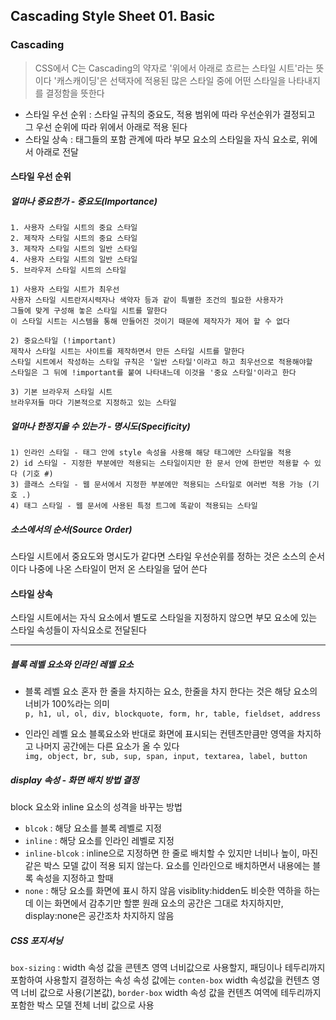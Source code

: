 ## Cascading Style Sheet 01. Basic

### Cascading
>CSS에서 C는 Cascading의 약자로 '위에서 아래로 흐르는 스타일 시트'라는 뜻이다
>'캐스캐이딩'은 선택자에 적용된 많은 스타일 중에 어떤 스타일을 나타내지를 결정함을 뜻한다

 - 스타일 우선 순위 : 스타일 규칙의 중요도, 적용 범위에 따라 우선순위가 결정되고 그 우선 순위에 따라 위에서 아래로 적용 된다
 - 스타일 상속 : 태그들의 포함 관계에 따라 부모 요소의 스타일을 자식 요소로, 위에서 아래로 전달


#### 스타일 우선 순위
##### 얼마나 중요한가 - 중요도(Importance)
```
1. 사용자 스타일 시트의 중요 스타일
2. 제작자 스타일 시트의 중요 스타일
3. 제작자 스타일 시트의 일반 스타일
4. 사용자 스타일 시트의 일반 스타일
5. 브라우저 스타일 시트의 스타일

1) 사용자 스타일 시트가 최우선
사용자 스타일 시트란저시력자나 색약자 등과 같이 특별한 조건의 필요한 사용자가 
그들에 맞게 구성해 놓은 스타일 시트를 말한다
이 스타일 시트는 시스템을 통해 만들어진 것이기 때문에 제작자가 제어 할 수 없다

2) 중요스타일 (!important)
제작사 스타일 시트는 사이트를 제작하면서 만든 스타일 시트를 말한다
스타일 시트에서 작성하는 스타일 규칙은 '일반 스타일'이라고 하고 최우선으로 적용해야할 
스타일은 그 뒤에 !important를 붙여 나타내느데 이것을 '중요 스타일'이라고 한다

3) 기본 브라우저 스타일 시트
브라우저들 마다 기본적으로 지정하고 있는 스타일

```
##### 얼마나 한정지을 수 있는가 - 명시도(Specificity)
```
1) 인라인 스타일 - 태그 안에 style 속성을 사용해 해당 태그에만 스타일을 적용
2) id 스타일 - 지정한 부분에만 적용되는 스타일이지만 한 문서 안에 한번만 적용할 수 있다 (기호 #)
3) 클래스 스타일 - 웹 문서에서 지정한 부분에만 적용되는 스타일로 여러번 적용 가능 (기호 .)
4) 태그 스타일 - 웹 문서에 사용된 특정 트그에 똑같이 적용되는 스타일
```
##### 소스에서의 순서(Source Order)
스타일 시트에서 중요도와 명시도가 같다면 스타일 우선순위를 정하는 것은 소스의 순서이다
나중에 나온 스타일이 먼저 온 스타일을 덮어 쓴다

#### 스타일 상속
스타일 시트에서는 자식 요소에서 별도로 스타일을 지정하지 않으면 부모 요소에 있는 스타일 속성들이
자식요소로 전달된다

_ _ _


##### 블록 레벨 요소와 인라인 레벨 요소

- 블록 레벨 요소
  혼자 한 줄을 차지하는 요소, 한줄을 차지 한다는 것은 해당 요소의 너비가 100%라는 의미<br>
  `p, h1, ul, ol, div, blockquote, form, hr, table, fieldset, address`
  
- 인라인 레벨 요소
  블록요소와 반대로 화면에 표시되는 컨텐츠만큼만 영역을 차지하고 나머지 공간에는 다른 요소가 올 수 있다<br>
  `img, object, br, sub, sup, span, input, textarea, label, button`
  
##### display 속성 - 화면 배치 방법 결정
block 요소와 inline 요소의 성격을 바꾸는 방법

 - `blcok` : 해당 요소를 블록 레벨로 지정
 - `inline` : 해당 요소를 인라인 레벨로 지정
 - `inline-blcok` : inline으로 지정하면 한 줄로 배치할 수 있지만 너비나 높이, 마진 같은 박스 모델 값이 적용 되지 않는다. 요소를 인라인으로 배치하면서 내용에는 블록 속성을 지정하고 할때
 - `none` : 해당 요소를 화면에 표시 하지 않음 visiblity:hidden도 비슷한 역하을 하는데 이는 화면에서 감추기만 할뿐 원래 요소의 공간은 그대로 차지하지만, display:none은 공간조차 차지하지 않음

##### CSS 포지셔닝
`box-sizing` : width 속성 값을 콘텐츠 영역 너비값으로 사용할지, 패딩이나 테두리까지 포함하여 사용할지 결정하는 속성
속성 값에는 `conten-box` width 속성값을 컨텐츠 영역 너비 값으로 사용(기본값), `border-box` width 속성 값을 컨텐츠 여역에 테두리까지 포함한 박스 모델 전체 너비 값으로 사용


  
  
  
  









